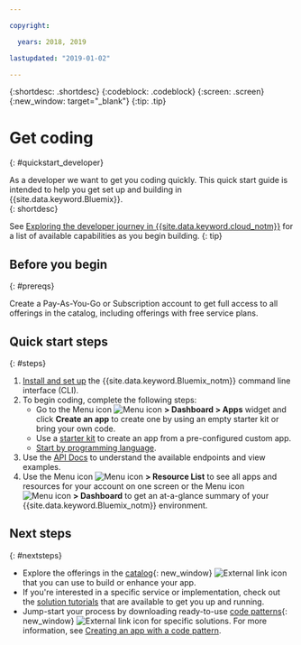 ```yaml
---

copyright:

  years: 2018, 2019

lastupdated: "2019-01-02"

---
```


{:shortdesc: .shortdesc}
{:codeblock: .codeblock}
{:screen: .screen}
{:new_window: target="_blank"}
{:tip: .tip}

# Get coding 
{: #quickstart_developer}

As a developer we want to get you coding quickly. This quick start guide is intended to help you get set up and building in {{site.data.keyword.Bluemix}}.  
{: shortdesc}

See [Exploring the developer journey in {{site.data.keyword.cloud_notm}}](/docs/overview/dev-journey.html#dev-journey) for a list of available capabilities as you begin building.
{: tip}

## Before you begin
{: #prereqs}

Create a Pay-As-You-Go or Subscription account to get full access to all offerings in the catalog, including offerings with free service plans. 

## Quick start steps
{: #steps}
 
1. [Install and set up](/docs/home/tools) the {{site.data.keyword.Bluemix_notm}} command line interface (CLI). 
2. To begin coding, complete the following steps:
    * Go to the Menu icon ![Menu icon](../icons/icon_hamburger.svg) **> Dashboard > Apps** widget and click **Create an app** to create one by using an empty starter kit or bring your own code.
    * Use a [starter kit](/docs/apps/tutorials/tutorial_starter-kit.html) to create an app from a pre-configured custom app. 
    * [Start by programming language](/docs/home/build). 
3. Use the [API Docs](https://{DomainName}/apidocs) to understand the available endpoints and view examples.
4. Use the Menu icon ![Menu icon](../icons/icon_hamburger.svg) **> Resource List** to see all apps and resources for your account on one screen or the Menu icon ![Menu icon](../icons/icon_hamburger.svg) **> Dashboard** to get an at-a-glance summary of your {{site.data.keyword.Bluemix_notm}} environment.

## Next steps
{: #nextsteps}

* Explore the offerings in the [catalog](https://{DomainName}/catalog){: new_window} ![External link icon](../icons/launch-glyph.svg) that you can use to build or enhance your app.
* If you're interested in a specific service or implementation, check out the [solution tutorials](/docs/tutorials/index.html#tutorials) that are available to get you up and running.
* Jump-start your process by downloading ready-to-use [code patterns](https://developer.ibm.com/patterns/){: new_window} ![External link icon](../icons/launch-glyph.svg "External link icon") for specific solutions. For more information, see [Creating an app with a code pattern](/docs/apps/tutorials/tutorial_code-pattern.html).




